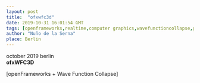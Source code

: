 ```yaml
---
layout: post
title:  "ofxwfc3d"
date: 2019-10-31 16:01:54 GMT
tags: [openframeworks,realtime,computer graphics,wavefunctioncollapse,generative design,generativeart,creative code,architecture]
author: "Nuño de la Serna"
place: Berlin
---
```


<p>october 2019 berlin<br/><b>ofxWFC3D</b></p><p>[openFrameworks + Wave Function Collapse]</p>

